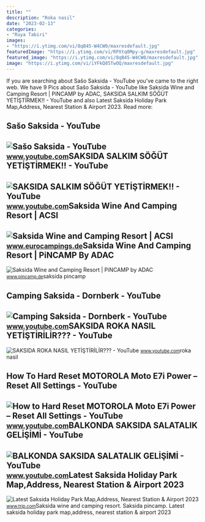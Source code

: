```yaml
---
title: ""
description: "Roka nasil"
date: "2023-02-13"
categories:
- "Ruya Tabiri"
images:
- "https://i.ytimg.com/vi/8qB45-W4CW0/maxresdefault.jpg"
featuredImage: "https://i.ytimg.com/vi/RPXtq0Mpy-g/maxresdefault.jpg"
featured_image: "https://i.ytimg.com/vi/8qB45-W4CW0/maxresdefault.jpg"
image: "https://i.ytimg.com/vi/iYFkQ85TwOQ/maxresdefault.jpg"
---
```


If you are searching about Sašo Saksida - YouTube you've came to the right web. We have 9 Pics about Sašo Saksida - YouTube like Saksida Wine and Camping Resort | PiNCAMP by ADAC, SAKSIDA SALKIM SÖĞÜT YETİŞTİRMEK!! - YouTube and also Latest Saksida Holiday Park Map,Address, Nearest Station &amp; Airport 2023. Read more:

Sašo Saksida - YouTube
----------------------

 ![Sašo Saksida - YouTube](https://i.ytimg.com/vi/iYFkQ85TwOQ/maxresdefault.jpg) <small>www.youtube.com</small>SAKSIDA SALKIM SÖĞÜT YETİŞTİRMEK!! - YouTube
--------------------------------------------

 ![SAKSIDA SALKIM SÖĞÜT YETİŞTİRMEK!! - YouTube](https://i.ytimg.com/vi/8qB45-W4CW0/maxresdefault.jpg) <small>www.youtube.com</small>Saksida Wine And Camping Resort | ACSI
--------------------------------------

 ![Saksida Wine and Camping Resort | ACSI](https://cdn2.acsi.eu/6/3/9/8/63983f6a9202c.jpg) <small>www.eurocampings.de</small>Saksida Wine And Camping Resort | PiNCAMP By ADAC
-------------------------------------------------

 ![Saksida Wine and Camping Resort | PiNCAMP by ADAC](https://www.pincamp.de/campsites/prn:campsite:saksida-camping-resort/images/Saskida-Camping-Resort---Gelaende-vom-Campingplatz-mit-Blick-auf-die-Naturlandschaften-Luftaufnahme.jpg) <small>www.pincamp.de</small>saksida pincamp

Camping Saksida - Dornberk - YouTube
------------------------------------

 ![Camping Saksida - Dornberk - YouTube](https://i.ytimg.com/vi/CSHf0DaZHsE/maxresdefault.jpg) <small>www.youtube.com</small>SAKSIDA ROKA NASIL YETİŞTİRİLİR??? - YouTube
--------------------------------------------

 ![SAKSIDA ROKA NASIL YETİŞTİRİLİR??? - YouTube](https://i.ytimg.com/vi/h-2h5FiWBIk/maxresdefault.jpg) <small>www.youtube.com</small>roka nasil

How To Hard Reset MOTOROLA Moto E7i Power – Reset All Settings - YouTube
------------------------------------------------------------------------

 ![How to Hard Reset MOTOROLA Moto E7i Power – Reset All Settings - YouTube](https://i.ytimg.com/vi/nUjWzIoWQ_c/maxresdefault.jpg) <small>www.youtube.com</small>BALKONDA SAKSIDA SALATALIK GELİŞİMİ - YouTube
---------------------------------------------

 ![BALKONDA SAKSIDA SALATALIK GELİŞİMİ - YouTube](https://i.ytimg.com/vi/RPXtq0Mpy-g/maxresdefault.jpg) <small>www.youtube.com</small>Latest Saksida Holiday Park Map,Address, Nearest Station &amp; Airport 2023
---------------------------------------------------------------------------

 ![Latest Saksida Holiday Park Map,Address, Nearest Station & Airport 2023](http://images4.c-ctrip.com/target/220v0k000000bd5a24F08_Mbooking_R_600_400_R5_Q50.jpg) <small>www.trip.com</small>Saksida wine and camping resort. Saksida pincamp. Latest saksida holiday park map,address, nearest station &amp; airport 2023
